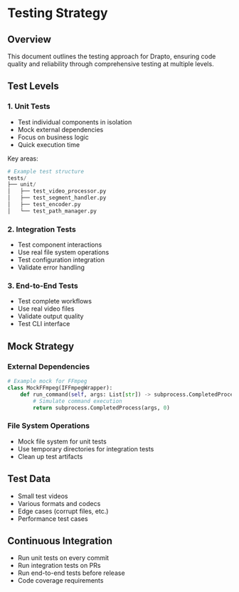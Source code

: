 # Testing Strategy

## Overview
This document outlines the testing approach for Drapto, ensuring code quality and reliability through comprehensive testing at multiple levels.

## Test Levels

### 1. Unit Tests
- Test individual components in isolation
- Mock external dependencies
- Focus on business logic
- Quick execution time

Key areas:
```python
# Example test structure
tests/
├── unit/
│   ├── test_video_processor.py
│   ├── test_segment_handler.py
│   ├── test_encoder.py
│   └── test_path_manager.py
```

### 2. Integration Tests
- Test component interactions
- Use real file system operations
- Test configuration integration
- Validate error handling

### 3. End-to-End Tests
- Test complete workflows
- Use real video files
- Validate output quality
- Test CLI interface

## Mock Strategy

### External Dependencies
```python
# Example mock for FFmpeg
class MockFFmpeg(IFFmpegWrapper):
    def run_command(self, args: List[str]) -> subprocess.CompletedProcess:
        # Simulate command execution
        return subprocess.CompletedProcess(args, 0)
```

### File System Operations
- Mock file system for unit tests
- Use temporary directories for integration tests
- Clean up test artifacts

## Test Data
- Small test videos
- Various formats and codecs
- Edge cases (corrupt files, etc.)
- Performance test cases

## Continuous Integration
- Run unit tests on every commit
- Run integration tests on PRs
- Run end-to-end tests before release
- Code coverage requirements
